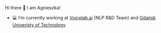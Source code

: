  Hi there 👋 I am Agnieszka! 
- 💻 I’m currently working at [Voicelab.ai](https://voicelab.ai/) (NLP R&D Team) and [Gdańsk Univeristy of Technology](https://pg.edu.pl/en)

<!--
**AgaMiko/AgaMiko** is a ✨ _special_ ✨ repository because its `README.md` (this file) appears on your GitHub profile.

Here are some ideas to get you started:

- 🌱 I’m currently learning ...
- 🤔 I’m looking for help with ...
- 💬 Ask me about ...
- 📫 How to reach me: ...
- 😄 Pronouns: ...
- ⚡ Fun fact: ...
### [![Stats](https://github-readme-stats.vercel.app/api?username=AgaMiko&show_icons=true&theme=dracula)](https://github-readme-stats.vercel.app/api?username=AgaMiko&show_icons=true&theme=dracula)

-->


